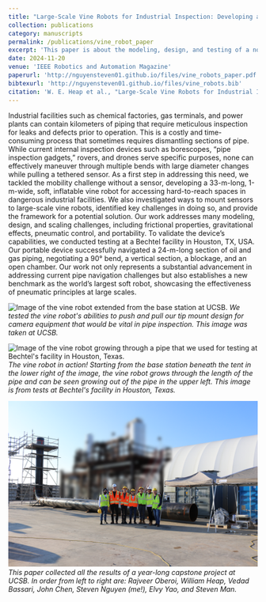 ```yaml
---
title: "Large-Scale Vine Robots for Industrial Inspection: Developing a New Framework to Overcome Limitations With Existing Inspection Methods"
collection: publications
category: manuscripts
permalink: /publications/vine_robot_paper
excerpt: 'This paper is about the modeling, design, and testing of a novel, large-scale vine robot for industrial pipe inspection.'
date: 2024-11-20
venue: 'IEEE Robotics and Automation Magazine'
paperurl: 'http://nguyensteven01.github.io/files/vine_robots_paper.pdf'
bibtexurl: 'http://nguyensteven01.github.io/files/vine_robots.bib'
citation: 'W. E. Heap et al., "Large-Scale Vine Robots for Industrial Inspection: Developing a New Framework to Overcome Limitations With Existing Inspection Methods," in IEEE Robotics & Automation Magazine, vol. 32, no. 3, pp. 64-75, Sept. 2025, doi: 10.1109/MRA.2024.3487326.'
---
```


Industrial facilities such as chemical factories, gas terminals, and power plants can contain kilometers of piping that require meticulous inspection for leaks and defects prior to operation. This is a costly and time-consuming process that sometimes requires dismantling sections of pipe. While current internal inspection devices such as borescopes, “pipe inspection gadgets,” rovers, and drones serve specific purposes, none can effectively maneuver through multiple bends with large diameter changes while pulling a tethered sensor. As a first step in addressing this need, we tackled the mobility challenge without a sensor, developing a 33-m-long, 1-m-wide, soft, inflatable vine robot for accessing hard-to-reach spaces in dangerous industrial facilities. We also investigated ways to mount sensors to large-scale vine robots, identified key challenges in doing so, and provide the framework for a potential solution. Our work addresses many modeling, design, and scaling challenges, including frictional properties, gravitational effects, pneumatic control, and portability. To validate the device’s capabilities, we conducted testing at a Bechtel facility in Houston, TX, USA. Our portable device successfully navigated a 24-m-long section of oil and gas piping, negotiating a 90° bend, a vertical section, a blockage, and an open chamber. Our work not only represents a substantial advancement in addressing current pipe navigation challenges but also establishes a new benchmark as the world’s largest soft robot, showcasing the effectiveness of pneumatic principles at large scales.

![Image of the vine robot extended from the base station at UCSB.](/images/vine_at_ucsb.png)
*We tested the vine robot's abilities to push and pull our tip mount design for camera equipment that would be vital in pipe inspection. This image was taken at UCSB.*

![Image of the vine robot growing through a pipe that we used for testing at Bechtel's facility in Houston, Texas.](/images/vine_in_pipe.png)
*The vine robot in action! Starting from the base station beneath the tent in the lower right of the image, the vine robot grows through the length of the pipe and can be seen growing out of the pipe in the upper left. This image is from tests at Bechtel's facility in Houston, Texas.*

![Image of the capstone team, together in Houston.](/images/vine_team.png)
*This paper collected all the results of a year-long capstone project at UCSB. In order from left to right are: Rajveer Oberoi, William Heap, Vedad Bassari, John Chen, Steven Nguyen (me!), Elvy Yao, and Steven Man.*